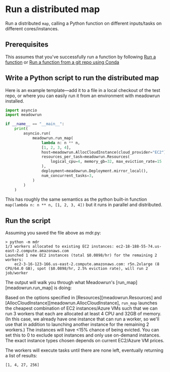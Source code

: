 # Run a distributed map

Run a distributed `map`, calling a Python function on different inputs/tasks on
different cores/instances.

## Prerequisites

This assumes that you've successfully run a function by following [Run a
function](../run_function) or [Run a function from a git repo using
Conda](../run_function_git_conda)

## Write a Python script to run the distributed map

Here is an example template—add it to a file in a local checkout of the test repo, or
where you can easily run it from an environment with meadowrun installed.

```python
import asyncio
import meadowrun

if __name__ == "__main__":
    print(
        asyncio.run(
            meadowrun.run_map(
                lambda n: n ** n,
                [1, 2, 3, 4],
                host=meadowrun.AllocCloudInstance(cloud_provider="EC2"),
                resources_per_task=meadowrun.Resources(
                    logical_cpu=4, memory_gb=32, max_eviction_rate=15
                ),
                deployment=meadowrun.Deployment.mirror_local(),
                num_concurrent_tasks=3,
            )
        )
    )
```

This has roughly the same semantics as the python built-in function `map(lambda n: n **
n, [1, 2, 3, 4])` but it runs in parallel and distributed.

## Run the script

Assuming you saved the file above as mdr.py:

```shell
> python -m mdr
1/3 workers allocated to existing EC2 instances: ec2-18-188-55-74.us-east-2.compute.amazonaws.com
Launched 1 new EC2 instances (total $0.0898/hr) for the remaining 2 workers:
    ec2-3-16-123-166.us-east-2.compute.amazonaws.com: r5n.2xlarge (8 CPU/64.0 GB), spot ($0.0898/hr, 2.5% eviction rate), will run 2 job/worker
```

The output will walk you through what Meadowrun's [run_map][meadowrun.run_map] is doing:

Based on the options specified in [Resources][meadowrun.Resources] and
[AllocCloudInstance][meadowrun.AllocCloudInstance], `run_map` launches the cheapest
combination of EC2 instances/Azure VMs such that we can run 3 workers that each are
allocated at least 4 CPU and 32GB of memory. (In this case, we already have one instance
that can run a worker, so we'll use that in addition to launching another instance for
the remaining 2 workers.) The instances will have <15% chance of being evicted. You
can set this to 0 to exclude spot instances and only use on-demand instances. The exact
instance types chosen depends on current EC2/Azure VM prices.

The workers will execute tasks until there are none left, eventually returning a list of
results:

```shell
[1, 4, 27, 256]
```
